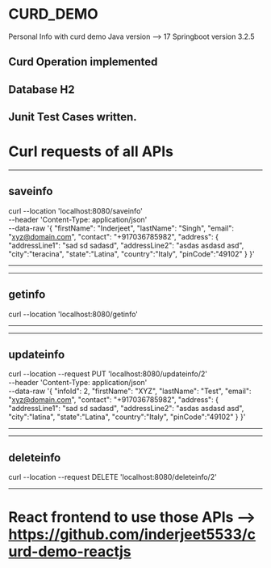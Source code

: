 # CURD_DEMO
Personal Info with curd demo
Java version --> 17
Springboot version 3.2.5

## Curd Operation implemented
## Database H2
## Junit Test Cases written.

# Curl requests of all APIs
-------------------------------------------------
## saveinfo
curl --location 'localhost:8080/saveinfo' \
--header 'Content-Type: application/json' \
--data-raw '{
"firstName": "Inderjeet",
"lastName": "Singh",
"email": "xyz@domain.com",
"contact": "+917036785982",
"address": {
"addressLine1": "sad sd sadasd",
"addressLine2": "asdas asdasd asd",
"city":"teracina",
"state":"Latina",
"country":"Italy",
"pinCode":"49102"
}
}'

--------------------------------------------------
--------------------------------------------------
## getinfo
curl --location 'localhost:8080/getinfo'

--------------------------------------------------
--------------------------------------------------
## updateinfo
curl --location --request PUT 'localhost:8080/updateinfo/2' \
--header 'Content-Type: application/json' \
--data-raw '{
"infoId": 2,
"firstName": "XYZ",
"lastName": "Test",
"email": "xyz@domain.com",
"contact": "+917036785982",
"address": {
"addressLine1": "sad sd sadasd",
"addressLine2": "asdas asdasd asd",
"city":"latina",
"state":"Latina",
"country":"Italy",
"pinCode":"49102"
}
}'

--------------------------------------------------
--------------------------------------------------
## deleteinfo
curl --location --request DELETE 'localhost:8080/deleteinfo/2'

--------------------------------------------------

# React frontend to use those APIs --> https://github.com/inderjeet5533/curd-demo-reactjs

